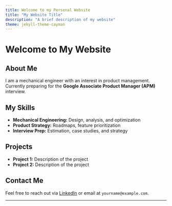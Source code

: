 ```yaml
---
title: Welcome to my Personal Website
title: "My Website Title"
description: "A brief description of my website"
theme: jekyll-theme-cayman
---
```


# Welcome to My Website

## About Me
I am a mechanical engineer with an interest in product management. Currently preparing for the **Google Associate Product Manager (APM)** interview.

## My Skills
- **Mechanical Engineering:** Design, analysis, and optimization
- **Product Strategy:** Roadmaps, feature prioritization
- **Interview Prep:** Estimation, case studies, and strategy

## Projects
- **Project 1:** Description of the project
- **Project 2:** Description of the project

## Contact Me
Feel free to reach out via [LinkedIn](https://linkedin.com) or email at `yourname@example.com`.
       

   


---

